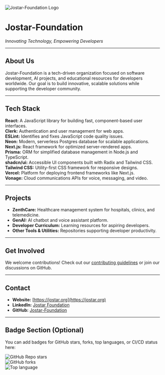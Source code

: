![Jostar-Foundation Logo](https://your-logo-link.png)

# Jostar-Foundation
*Innovating Technology, Empowering Developers*

---

## About Us
Jostar-Foundation is a tech-driven organization focused on software development, AI projects, and educational resources for developers worldwide. Our goal is to build innovative, scalable solutions while supporting the developer community.

---

## Tech Stack
<b>React:</b> A JavaScript library for building fast, component-based user interfaces.  
<b>Clerk:</b> Authentication and user management for web apps.  
<b>ESLint:</b> Identifies and fixes JavaScript code quality issues.  
<b>Neon:</b> Modern, serverless Postgres database for scalable applications.  
<b>Next.js:</b> React framework for optimized server-rendered apps.  
<b>Prisma:</b> ORM for simplified database management in Node.js and TypeScript.  
<b>shadcn/ui:</b> Accessible UI components built with Radix and Tailwind CSS.  
<b>Tailwind CSS:</b> Utility-first CSS framework for responsive designs.  
<b>Vercel:</b> Platform for deploying frontend frameworks like Next.js.  
<b>Vonage:</b> Cloud communications APIs for voice, messaging, and video.

---

## Projects
- **ZenthCare:** Healthcare management system for hospitals, clinics, and telemedicine.  
- **GenAI:** AI chatbot and voice assistant platform.  
- **Developer Curriculum:** Learning resources for aspiring developers.  
- **Other Tools & Utilities:** Repositories supporting developer productivity.

---

## Get Involved
We welcome contributions! Check out our [contributing guidelines](https://github.com/Jostar-Foundation/.github/blob/main/CONTRIBUTING.md) or join our discussions on GitHub.

---

## Contact
- **Website:** [https://jostar.org](https://jostar.org)  
- **LinkedIn:** [Jostar Foundation](https://www.linkedin.com/company/jostar-foundation)  
- **GitHub:** [Jostar-Foundation](https://github.com/Jostar-Foundation)  

---

## Badge Section (Optional)
You can add badges for GitHub stars, forks, top languages, or CI/CD status here:

![GitHub Repo stars](https://img.shields.io/github/stars/Jostar-Foundation/ZenthCare?style=social)  
![GitHub forks](https://img.shields.io/github/forks/Jostar-Foundation/ZenthCare?style=social)  
![Top language](https://img.shields.io/github/languages/top/Jostar-Foundation/ZenthCare)  
